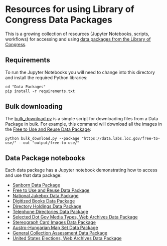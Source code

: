 # Resources for using Library of Congress Data Packages

This is a growing collection of resources (Jupyter Notebooks, scripts, workflows) for accessing and using [data packages from the Library of Congress](https://data.labs.loc.gov/packages/).

## Requirements

To run the Jupyter Notebooks you will need to change into this directory and install the required Python libraries:

```
cd "Data Packages"
pip install -r requirements.txt
```

## Bulk downloading

The [bulk_download.py](https://github.com/LibraryOfCongress/data-exploration/blob/master/Data%20Packages/bulk_download.py) is a simple script for downloading files from a Data Package in bulk. For example, this command will download all the images in the [Free to Use and Reuse Data Package](https://data.labs.loc.gov/free-to-use/):

```
python bulk_download.py --package "https://data.labs.loc.gov/free-to-use/" --out "output/free-to-use/"
```

## Data Package notebooks

Each data package has a Jupyter notebook demonstrating how to access and use that data package:

- [Sanborn Data Package](https://github.com/LibraryOfCongress/data-exploration/blob/master/Data%20Packages/sanborn.ipynb)
- [Free to Use and Reuse Data Package](https://github.com/LibraryOfCongress/data-exploration/blob/master/Data%20Packages/free-to-use.ipynb)
- [National Jukebox Data Package](https://github.com/LibraryOfCongress/data-exploration/blob/master/Data%20Packages/jukebox.ipynb)
- [Digitized Books Data Package](https://github.com/LibraryOfCongress/data-exploration/blob/master/Data%20Packages/digitized-books.ipynb)
- [Directory Holdings Data Package](https://github.com/LibraryOfCongress/data-exploration/blob/master/Data%20Packages/directories.ipynb)
- [Telephone Directories Data Package](https://github.com/LibraryOfCongress/data-exploration/blob/master/Data%20Packages/telephone.ipynb)
- [Selected Dot Gov Media Types, Web Archives Data Package](https://github.com/LibraryOfCongress/data-exploration/blob/master/Data%20Packages/dot-gov-pdf.ipynb)
- [Stereograph Card Images Data Package](https://github.com/LibraryOfCongress/data-exploration/blob/master/Data%20Packages/stereographs.ipynb)
- [Austro-Hungarian Map Set Data Package](https://github.com/LibraryOfCongress/data-exploration/blob/master/Data%20Packages/austro-hungarian-maps.ipynb)
- [General Collection Assessment Data Package](https://github.com/LibraryOfCongress/data-exploration/blob/master/Data%20Packages/gen-coll-assessment.ipynb)
- [United States Elections, Web Archives Data Package](https://github.com/LibraryOfCongress/data-exploration/blob/master/Data%20Packages/us-elections.ipynb)

